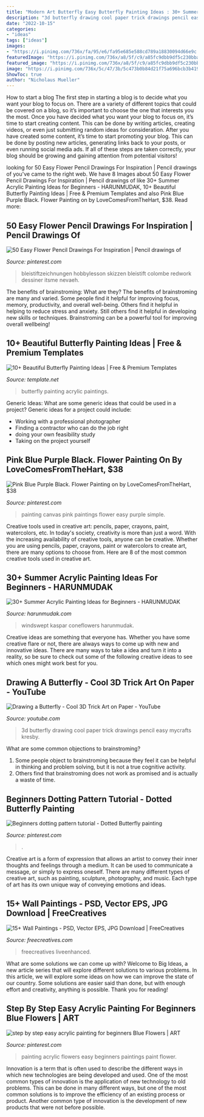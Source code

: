 ```yaml
---
title: "Modern Art Butterfly Easy Butterfly Painting Ideas : 30+ Summer Acrylic Painting Ideas For Beginners"
description: "3d butterfly drawing cool paper trick drawings pencil easy mycrafts kresby"
date: "2022-10-15"
categories:
- "ideas"
tags: ["ideas"]
images:
- "https://i.pinimg.com/736x/fa/95/e6/fa95e685e588cd789a18830094d66e9c.jpg"
featuredImage: "https://i.pinimg.com/736x/a8/5f/c9/a85fc9dbb9df5c230bba4faced7a6fa8--painting-canvas-diy-canvas.jpg"
featured_image: "https://i.pinimg.com/736x/a8/5f/c9/a85fc9dbb9df5c230bba4faced7a6fa8--painting-canvas-diy-canvas.jpg"
image: "https://i.pinimg.com/736x/5c/47/3b/5c473b0b84d21f75a696bcb3b4199716.jpg"
ShowToc: true
author: "Nicholaus Mueller"
---
```



How to start a blog
The first step in starting a blog is to decide what you want your blog to focus on. There are a variety of different topics that could be covered on a blog, so it’s important to choose the one that interests you the most. Once you have decided what you want your blog to focus on, it’s time to start creating content. This can be done by writing articles, creating videos, or even just submitting random ideas for consideration. After you have created some content, it’s time to start promoting your blog. This can be done by posting new articles, generating links back to your posts, or even running social media ads. If all of these steps are taken correctly, your blog should be growing and gaining attention from potential visitors!

	

		
looking for 50 Easy Flower Pencil Drawings For Inspiration | Pencil drawings of you've came to the right web. We have 8 Images about 50 Easy Flower Pencil Drawings For Inspiration | Pencil drawings of like 30+ Summer Acrylic Painting Ideas for Beginners - HARUNMUDAK, 10+ Beautiful Butterfly Painting Ideas | Free &amp; Premium Templates and also Pink Blue Purple Black. Flower Painting on by LoveComesFromTheHart, $38. Read more:
		
    
## 50 Easy Flower Pencil Drawings For Inspiration | Pencil Drawings Of

<img loading=lazy src="https://i.pinimg.com/736x/7f/d4/90/7fd49043d9bdfb6b31dd5d8ad6f9fcc5.jpg" onerror="this.onerror=null;this.src='https://tse3.mm.bing.net/th?id=OIP.V16jP5ZiMwbCWw-2kvPDlwHaLH&amp;pid=15.1';" alt="50 Easy Flower Pencil Drawings For Inspiration | Pencil drawings of">

_Source: pinterest.com_

>bleistiftzeichnungen hobbylesson skizzen bleistift colombe redwork dessiner itsme nevaeh. 

	

The benefits of brainstroming: What are they?
The benefits of brainstroming are many and varied. Some people find it helpful for improving focus, memory, productivity, and overall well-being. Others find it helpful in helping to reduce stress and anxiety. Still others find it helpful in developing new skills or techniques. Brainstroming can be a powerful tool for improving overall wellbeing!

    
## 10+ Beautiful Butterfly Painting Ideas | Free &amp; Premium Templates

<img loading=lazy src="https://images.template.net/wp-content/uploads/2017/01/25223108/Acrylic-Butterfly-Painting.jpg" onerror="this.onerror=null;this.src='https://tse3.mm.bing.net/th?id=OIP.NZudPBVFiAFuJCg25FCO0wHaFD&amp;pid=15.1';" alt="10+ Beautiful Butterfly Painting Ideas | Free &amp; Premium Templates">

_Source: template.net_

>butterfly painting acrylic paintings. 

	

Generic Ideas: What are some generic ideas that could be used in a project?
Generic ideas for a project could include: 
- Working with a professional photographer 
- Finding a contractor who can do the job right 
- doing your own feasibility study 
- Taking on the project yourself

    
## Pink Blue Purple Black. Flower Painting On By LoveComesFromTheHart, $38

<img loading=lazy src="https://i.pinimg.com/736x/a8/5f/c9/a85fc9dbb9df5c230bba4faced7a6fa8--painting-canvas-diy-canvas.jpg" onerror="this.onerror=null;this.src='https://tse2.mm.bing.net/th?id=OIP.0BXDXCcIfNn5DKEmbFhXYgHaNK&amp;pid=15.1';" alt="Pink Blue Purple Black. Flower Painting on by LoveComesFromTheHart, $38">

_Source: pinterest.com_

>painting canvas pink paintings flower easy purple simple. 

	

Creative tools used in creative art: pencils, paper, crayons, paint, watercolors, etc.
In today's society, creativity is more than just a word. With the increasing availability of creative tools, anyone can be creative. Whether you are using pencils, paper, crayons, paint or watercolors to create art, there are many options to choose from. Here are 8 of the most common creative tools used in creative art.

    
## 30+ Summer Acrylic Painting Ideas For Beginners - HARUNMUDAK

<img loading=lazy src="https://harunmudak.com/wp-content/uploads/2020/03/acrylic-painting-for-beginners-easy-15.jpg" onerror="this.onerror=null;this.src='https://tse4.mm.bing.net/th?id=OIP.CWMzVBVyz_M2xuTiSQbVbAHaLH&amp;pid=15.1';" alt="30+ Summer Acrylic Painting Ideas for Beginners - HARUNMUDAK">

_Source: harunmudak.com_

>windswept kaspar coneflowers harunmudak. 

	

Creative ideas are something that everyone has. Whether you have some creative flare or not, there are always ways to come up with new and innovative ideas. There are many ways to take a idea and turn it into a reality, so be sure to check out some of the following creative ideas to see which ones might work best for you.

    
## Drawing A Butterfly - Cool 3D Trick Art On Paper - YouTube

<img loading=lazy src="https://i.ytimg.com/vi/_Wv3HHY4Qwk/maxresdefault.jpg" onerror="this.onerror=null;this.src='https://tse3.mm.bing.net/th?id=OIP.CEpm8L8EYiMBc0EgdQcSPQHaEK&amp;pid=15.1';" alt="Drawing a Butterfly - Cool 3D Trick Art on Paper - YouTube">

_Source: youtube.com_

>3d butterfly drawing cool paper trick drawings pencil easy mycrafts kresby. 

	

What are some common objections to brainstroming?
1. Some people object to brainstroming because they feel it can be helpful in thinking and problem solving, but it is not a true cognitive activity.
2. Others find that brainstroming does not work as promised and is actually a waste of time.

    
## Beginners Dotting Pattern Tutorial - Dotted Butterfly Painting

<img loading=lazy src="https://i.pinimg.com/736x/fa/95/e6/fa95e685e588cd789a18830094d66e9c.jpg" onerror="this.onerror=null;this.src='https://tse1.mm.bing.net/th?id=OIP.WPp-gMIs-7N6hJOZj-OUOgHaFj&amp;pid=15.1';" alt="Beginners dotting pattern tutorial - Dotted Butterfly painting">

_Source: pinterest.com_

>. 

	

Creative art is a form of expression that allows an artist to convey their inner thoughts and feelings through a medium. It can be used to communicate a message, or simply to express oneself. There are many different types of creative art, such as painting, sculpture, photography, and music. Each type of art has its own unique way of conveying emotions and ideas.

    
## 15+ Wall Paintings - PSD, Vector EPS, JPG Download | FreeCreatives

<img loading=lazy src="https://images.freecreatives.com/wp-content/uploads/2015/07/elegant-wall-art-design.jpg" onerror="this.onerror=null;this.src='https://tse2.mm.bing.net/th?id=OIP.O_mtUw90tTo65klRfqjZOgHaHa&amp;pid=15.1';" alt="15+ Wall Paintings - PSD, Vector EPS, JPG Download | FreeCreatives">

_Source: freecreatives.com_

>freecreatives liveenhanced. 

	

What are some solutions we can come up with?
Welcome to Big Ideas, a new article series that will explore different solutions to various problems. In this article, we will explore some ideas on how we can improve the state of our country. Some solutions are easier said than done, but with enough effort and creativity, anything is possible. Thank you for reading!

    
## Step By Step Easy Acrylic Painting For Beginners Blue Flowers | ART

<img loading=lazy src="https://i.pinimg.com/736x/5c/47/3b/5c473b0b84d21f75a696bcb3b4199716.jpg" onerror="this.onerror=null;this.src='https://tse1.mm.bing.net/th?id=OIP.qgiWVTTHyv8anTD54vAYFAHaEK&amp;pid=15.1';" alt="step by step easy acrylic painting for beginners Blue Flowers | ART">

_Source: pinterest.com_

>painting acrylic flowers easy beginners paintings paint flower. 

	

Innovation is a term that is often used to describe the different ways in which new technologies are being developed and used. One of the most common types of innovation is the application of new technology to old problems. This can be done in many different ways, but one of the most common solutions is to improve the efficiency of an existing process or product. Another common type of innovation is the development of new products that were not before possible.

